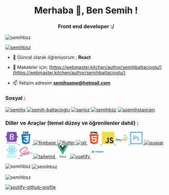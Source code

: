 <h1 align="center">Merhaba 👋, Ben Semih !</h1>
<h3 align="center">Front end developer :/ </h3>

<p align="left"> <img src="https://komarev.com/ghpvc/?username=semihbsz&label=Profile%20views&color=0e75b6&style=flat" alt="semihbsz" /> </p>

<p align="left"> <a href="https://github.com/ryo-ma/github-profile-trophy"><img src="https://github-profile-trophy.vercel.app/?username=semihbsz" alt="semihbsz" /></a> </p>

- 🌱 Güncel olarak öğreniyorum ; **React**

- 📝 Makaleler için; [https://webmaster.kitchen/author/semihbaltacioglu/](https://webmaster.kitchen/author/semihbaltacioglu/)

- 📫 İletişim adresim **semihsame@hotmail.com**

<h3 align="left">Sosyal :</h3>
<p align="left">
<a href="https://codepen.io/semihs" target="blank"><img align="center" src="https://raw.githubusercontent.com/rahuldkjain/github-profile-readme-generator/master/src/images/icons/Social/codepen.svg" alt="semihs" height="30" width="40" /></a>
<a href="https://linkedin.com/in/semih-baltacioglu" target="blank"><img align="center" src="https://raw.githubusercontent.com/rahuldkjain/github-profile-readme-generator/master/src/images/icons/Social/linked-in-alt.svg" alt="semih-baltacioglu" height="30" width="40" /></a>
<a href="https://stackoverflow.com/users/sanjsz" target="blank"><img align="center" src="https://raw.githubusercontent.com/rahuldkjain/github-profile-readme-generator/master/src/images/icons/Social/stack-overflow.svg" alt="sanjsz" height="30" width="40" /></a>
<a href="https://fb.com/semihbsz" target="blank"><img align="center" src="https://raw.githubusercontent.com/rahuldkjain/github-profile-readme-generator/master/src/images/icons/Social/facebook.svg" alt="semihbsz" height="30" width="40" /></a>
<a href="https://instagram.com/ssemihstagram" target="blank"><img align="center" src="https://raw.githubusercontent.com/rahuldkjain/github-profile-readme-generator/master/src/images/icons/Social/instagram.svg" alt="ssemihstagram" height="30" width="40" /></a>
</p>

<h3 align="left">Diller ve Araçlar (temel düzey ve öğrenilenler dahil) :</h3>
<p align="left"> <a href="https://getbootstrap.com" target="_blank" rel="noreferrer"> <img src="https://raw.githubusercontent.com/devicons/devicon/master/icons/bootstrap/bootstrap-plain-wordmark.svg" alt="bootstrap" width="40" height="40"/> </a> <a href="https://www.w3schools.com/css/" target="_blank" rel="noreferrer"> <img src="https://raw.githubusercontent.com/devicons/devicon/master/icons/css3/css3-original-wordmark.svg" alt="css3" width="40" height="40"/> </a> <a href="https://firebase.google.com/" target="_blank" rel="noreferrer"> <img src="https://www.vectorlogo.zone/logos/firebase/firebase-icon.svg" alt="firebase" width="40" height="40"/> </a> <a href="https://flutter.dev" target="_blank" rel="noreferrer"> <img src="https://www.vectorlogo.zone/logos/flutterio/flutterio-icon.svg" alt="flutter" width="40" height="40"/> </a> <a href="https://git-scm.com/" target="_blank" rel="noreferrer"> <img src="https://www.vectorlogo.zone/logos/git-scm/git-scm-icon.svg" alt="git" width="40" height="40"/> </a> <a href="https://www.w3.org/html/" target="_blank" rel="noreferrer"> <img src="https://raw.githubusercontent.com/devicons/devicon/master/icons/html5/html5-original-wordmark.svg" alt="html5" width="40" height="40"/> </a> <a href="https://developer.mozilla.org/en-US/docs/Web/JavaScript" target="_blank" rel="noreferrer"> <img src="https://raw.githubusercontent.com/devicons/devicon/master/icons/javascript/javascript-original.svg" alt="javascript" width="40" height="40"/> </a> <a href="https://www.mysql.com/" target="_blank" rel="noreferrer"> <img src="https://raw.githubusercontent.com/devicons/devicon/master/icons/mysql/mysql-original-wordmark.svg" alt="mysql" width="40" height="40"/> </a> <a href="https://www.photoshop.com/en" target="_blank" rel="noreferrer"> <img src="https://raw.githubusercontent.com/devicons/devicon/master/icons/photoshop/photoshop-line.svg" alt="photoshop" width="40" height="40"/> </a> <a href="https://quasar.dev/" target="_blank" rel="noreferrer"> <img src="https://cdn.quasar.dev/logo/svg/quasar-logo.svg" alt="quasar" width="40" height="40"/> </a> <a href="https://reactjs.org/" target="_blank" rel="noreferrer"> <img src="https://raw.githubusercontent.com/devicons/devicon/master/icons/react/react-original-wordmark.svg" alt="react" width="40" height="40"/> </a> <a href="https://sass-lang.com" target="_blank" rel="noreferrer"> <img src="https://raw.githubusercontent.com/devicons/devicon/master/icons/sass/sass-original.svg" alt="sass" width="40" height="40"/> </a> <a href="https://tailwindcss.com/" target="_blank" rel="noreferrer"> <img src="https://www.vectorlogo.zone/logos/tailwindcss/tailwindcss-icon.svg" alt="tailwind" width="40" height="40"/> </a> <a href="https://vuejs.org/" target="_blank" rel="noreferrer"> <img src="https://raw.githubusercontent.com/devicons/devicon/master/icons/vuejs/vuejs-original-wordmark.svg" alt="vuejs" width="40" height="40"/> </a> <a href="https://vuetifyjs.com/en/" target="_blank" rel="noreferrer"> <img src="https://bestofjs.org/logos/vuetify.svg" alt="vuetify" width="40" height="40"/> </a> <a href="https://webpack.js.org" target="_blank" rel="noreferrer"> <img src="https://raw.githubusercontent.com/devicons/devicon/d00d0969292a6569d45b06d3f350f463a0107b0d/icons/webpack/webpack-original-wordmark.svg" alt="webpack" width="40" height="40"/> </a> </p>


  <p><img align="left" src="https://github-readme-stats.vercel.app/api/top-langs?username=semihbsz&show_icons=true&locale=en&layout=compact" alt="semihbsz" /></p>

  <p>&nbsp;<img align="center" src="https://github-readme-stats.vercel.app/api?username=semihbsz&show_icons=true&locale=en" alt="semihbsz" /></p>

  <p><img align="center" src="https://github-readme-streak-stats.herokuapp.com/?user=semihbsz&" alt="semihbsz" /></p>
  
  
[![spotify-github-profile](https://spotify-github-profile.vercel.app/api/view?uid=sasanji&cover_image=true&theme=default&bar_color=53b14f&bar_color_cover=false)](https://github.com/kittinan/spotify-github-profile)
